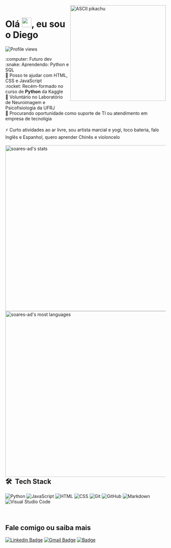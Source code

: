 <!--

  Curtiu o readme e veio ver como eu fiz? Que legal!! 😄
    •  Os badges são do site https://shields.io
    •  Os Github Stats são do repo https://github.com/anuraghazra/github-readme-stats
    •  E o pikachu é só se você desejar do fundo do coração tornar-se um mestre pokémon ⚡

-->

<img align="right" height="300em" src="https://user-images.githubusercontent.com/68669255/144671801-5357299e-0306-447e-8d36-99ce6b3e2b36.gif" alt="ASCII pikachu">
<h1 align="left">Olá <img src="https://raw.githubusercontent.com/kaueMarques/kaueMarques/master/hi.gif" width="30px">, eu sou o Diego</h1>
<p align="left"> <img src="https://komarev.com/ghpvc/?username=soares-ad&color=162E1C" alt="Profile views" /> </p>
:computer: Futuro dev
<br/> :snake: Aprendendo: Python e SQL
<br/> 💬 Posso te ajudar com HTML, CSS e JavaScript
<br/> :rocket: Recém-formado no curso de <strong>Python</strong> da Kaggle
<br/> 🧠 Voluntário no Laboratório de Neuroimagem e Psicofisiologia da UFRJ
<br/> 🔭 Procurando oportunidade como suporte de TI ou atendimento em empresa de tecnoligia
<br/>
<br/> ⚡ Curto atividades ao ar livre, sou artista marcial e yogi, toco bateria, falo Inglês e Espanhol, quero aprender Chinês e violoncelo
<br/>
<br/>
<img align="right" width="520em" src="https://github-readme-stats.vercel.app/api?username=soares-ad&hide=issues,contribs&show_icons=true&border_radius=0&theme=vue" alt="soares-ad's stats"/>
<img align="right" width="520em" src="https://github-readme-stats.vercel.app/api/top-langs/?username=soares-ad&layout=compact&hide=php,typescript&langs_count=4&border_radius=0&theme=vue" alt="soares-ad's most languages"/>
<br/>

## 🛠 &nbsp;Tech Stack

![Python](https://img.shields.io/badge/-python-162E1C?style=flat&logo=python)
![JavaScript](https://img.shields.io/badge/-JavaScript-162E1C?style=flat&logo=javascript)
![HTML](https://img.shields.io/badge/-HTML-162E1C?style=flat&logo=HTML5)
![CSS](https://img.shields.io/badge/-CSS-162E1C?style=flat&logo=CSS3&logoColor=1572B6)
![Git](https://img.shields.io/badge/-Git-162E1C?style=flat&logo=git)
![GitHub](https://img.shields.io/badge/-GitHub-162E1C?style=flat&logo=github)
![Markdown](https://img.shields.io/badge/-Markdown-162E1C?style=flat&logo=markdown)
![Visual Studio Code](https://img.shields.io/badge/-Visual%20Studio%20Code-162E1C?style=flat&logo=visual-studio-code&logoColor=007ACC)

<br/>

## Fale comigo ou saiba mais
[![Linkedin Badge](https://img.shields.io/badge/-DiegoSoares-162E1C?style=flat&logo=Linkedin&logoColor=white&link=https://www.linkedin.com/in/diegoasoares/)](https://www.linkedin.com/in/diegoasoares/)
[![Gmail Badge](https://img.shields.io/badge/-Gmail-162E1C?style=flat&logo=Gmail&logoColor=white&link=mailto:augusto.diego.s@gmail.com)](mailto:augusto.diego.s@gmail.com)
[![Badge](https://img.shields.io/badge/-Lattes-162E1C?style=flat&logo=http://lattes.cnpq.br/7341316609743747)](http://lattes.cnpq.br/7341316609743747)

<br/>

<!--
Rascunho:

![Node.js](https://img.shields.io/badge/-Node.js-05122A?style=flat&logo=node.js)&nbsp;
![React](https://img.shields.io/badge/-React-05122A?style=flat&logo=react)&nbsp;
![PostgreSQL](https://img.shields.io/badge/-PostgreSQL-05122A?style=flat&logo=postgresql)&nbsp;
![SQLite](https://img.shields.io/badge/-SQLite-05122A?style=flat&logo=sqlite)&nbsp;

- 🔭 I’m currently working on ...
- 🌱 I’m currently learning ...
- 👯 I’m looking to collaborate on ...
- 🤔 I’m looking for help with ...
- 💬 Ask me about ...
- 📫 How to reach me: ...
- 😄 Pronouns: ...
- ⚡ Fun fact: ...
-->
